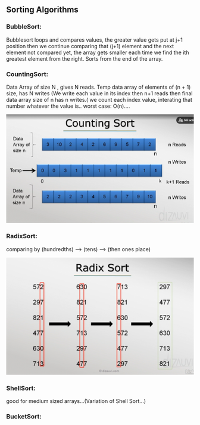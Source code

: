 ## Sorting Algorithms

### BubbleSort:
Bubblesort loops and compares values, the greater value gets put at j+1 position then we continue comparing that (j+1) element and the next element not compared yet, the array gets smaller each time we find the ith greatest element from the right. Sorts from the end of the array.

### CountingSort:
Data Array of size N , gives N reads.
Temp data array of elements of (n + 1) size,
has N writes (We write each value in its index then n+1 reads
then final data array size of n has n writes.( we count each index value, interating that number whatever the value is..
worst case: O(n)....

![img.png](img.png)



### RadixSort:
comparing by  (hundredths) --> (tens) --> (then ones place)

![img_1.png](img_1.png)

### ShellSort:

good for medium sized arrays...(Variation of Shell Sort...)

### BucketSort:

